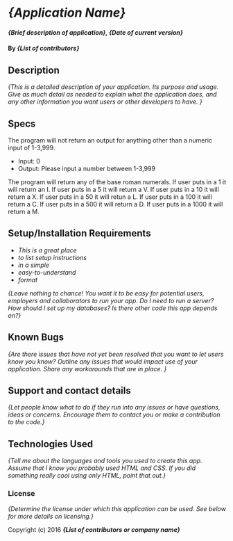 # _{Application Name}_

#### _{Brief description of application}, {Date of current version}_

#### By _**{List of contributors}**_

## Description

_{This is a detailed description of your application. Its purpose and usage.  Give as much detail as needed to explain what the application does, and any other information you want users or other developers to have. }_

## Specs

The program will not return an output for anything other than a numeric input of 1-3,999.
  * Input: 0
  * Output: Please input a number between 1-3,999

The program will return any of the base roman numerals.
If user puts in a 1 it will return an I.
If user puts in a 5 it will return a V.
If user puts in a 10 it will return a X.
If user puts in a 50 it will retun a L.
If user puts in a 100 it will return a C.
If user puts in a 500 it will return a D.
If user puts in a 1000 it will return a M.




## Setup/Installation Requirements

* _This is a great place_
* _to list setup instructions_
* _in a simple_
* _easy-to-understand_
* _format_

_{Leave nothing to chance! You want it to be easy for potential users, employers and collaborators to run your app. Do I need to run a server? How should I set up my databases? Is there other code this app depends on?}_

## Known Bugs

_{Are there issues that have not yet been resolved that you want to let users know you know?  Outline any issues that would impact use of your application.  Share any workarounds that are in place. }_

## Support and contact details

_{Let people know what to do if they run into any issues or have questions, ideas or concerns.  Encourage them to contact you or make a contribution to the code.}_

## Technologies Used

_{Tell me about the languages and tools you used to create this app. Assume that I know you probably used HTML and CSS. If you did something really cool using only HTML, point that out.}_

### License

*{Determine the license under which this application can be used.  See below for more details on licensing.}*

Copyright (c) 2016 **_{List of contributors or company name}_**